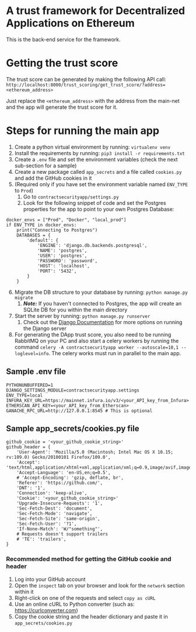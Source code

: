 # A trust framework for Decentralized Applications on Ethereum
This is the back-end service for the framework. 

# Getting the trust score
The trust score can be generated by making the following API call:
`http://localhost:8000/trust_scoring/get_trust_score/?address=<ethereum_address>`

Just replace the `<ethereum_address>` with the address from the main-net and the app will generate the trust score for it.

# Steps for running the main app
1. Create a python virtual environment by running: `virtualenv venv`
2. Install the requirements by running: `pip3 install -r requirements.txt`
3. Create a `.env` file and set the environment variables (check the next sub-section for a sample)
4. Create a new package called `app_secrets` and a file called `cookies.py` and add the GitHub cookies in it
5. (Required only if you have set the environment variable named `ENV_TYPE` to `Prod`)
   1. Go to `contractsecurityapp/settings.py`
   2. Look for the following snippet of code and set the Postgres properties for the app to point to your own Postgres Database:
```
docker_envs = ["Prod", "Docker", "local_prod"]
if ENV_TYPE in docker_envs:
    print("Connecting to Postgres")
    DATABASES = {
        'default': {
            'ENGINE': 'django.db.backends.postgresql',
            'NAME': 'postgres',
            'USER': 'postgres',
            'PASSWORD': 'password',
            'HOST': 'localhost',
            'PORT': '5432',
        }
    }
```
6. Migrate the DB structure to your database by running: `python manage.py migrate`
   1. **_Note:_** If you haven't connected to Postgres, the app will create an SQLite DB for you within the main directory
7. Start the server by running: `python manage.py runserver` 
   1. Check out the [Django Documentation](https://docs.djangoproject.com/en/4.1/ref/django-admin/) for more options on running the Django server
8. For generating the DApp trust score, you also need to be running RabbitMQ on your PC and also start a celery workers by running the command `celery -A contractsecurityapp worker --autoscale=10,1 --loglevel=info`. The celery works must run in parallel to the main app.

## Sample .env file
```angular2html
PYTHONUNBUFFERED=1
DJANGO_SETTINGS_MODULE=contractsecurityapp.settings
ENV_TYPE=local
INFURA_KEY_URL=https://mainnet.infura.io/v3/<your_API_key_from_Infura>
ETHERSCAN_API_KEY=<your_API_key_from_Etherscan>
GANACHE_RPC_URL=http://127.0.0.1:8545 # This is optional
```

## Sample app_secrets/cookies.py file
```angular2html
github_cookie = '<your_github_cookie_string>'
github_header = {
    'User-Agent': 'Mozilla/5.0 (Macintosh; Intel Mac OS X 10.15; rv:109.0) Gecko/20100101 Firefox/109.0',
    'Accept': 'text/html,application/xhtml+xml,application/xml;q=0.9,image/avif,image/webp,*/*;q=0.8',
    'Accept-Language': 'en-US,en;q=0.5',
    # 'Accept-Encoding': 'gzip, deflate, br',
    'Referer': 'https://github.com/',
    'DNT': '1',
    'Connection': 'keep-alive',
    'Cookie': '<your_github_cookie_string>'
    'Upgrade-Insecure-Requests': '1',
    'Sec-Fetch-Dest': 'document',
    'Sec-Fetch-Mode': 'navigate',
    'Sec-Fetch-Site': 'same-origin',
    'Sec-Fetch-User': '?1',
    'If-None-Match': 'W/"something"',
    # Requests doesn't support trailers
    # 'TE': 'trailers',
}
```

### Recommended method for getting the GitHub cookie and header
1. Log into your GitHub account
2. Open the `inspect` tab on your browser and look for the `network` section within it
3. Right-click on one of the requests and select `copy as cURL`
4. Use an online cURL to Python converter (such as: https://curlconverter.com)
5. Copy the cookie string and the header dictionary and paste it in `app_secrets/cookies.py` 
